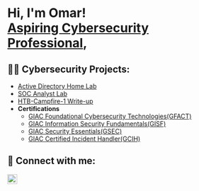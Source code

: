 <h1>Hi, I'm Omar! <br/><a <a href="https://www.linkedin.com/in/omarvardi/"> Aspiring Cybersecurity Professional</a>,

<h2>👨‍💻 Cybersecurity Projects:</h2>

  - [Active Directory Home Lab](https://github.com/amay0mar/ADlab.git)
  - [SOC Analyst Lab](https://github.com/amay0mar/HackingActiveDirectory.git)
  - [HTB-Campfire-1 Write-up](https://github.com/amay0mar/HackingActiveDirectory.git)
- <b>Certifications</b>
  - [GIAC Foundational Cybersecurity Technologies(GFACT)](https://www.credly.com/badges/f4c2c227-f418-4bf7-b063-2f7aca844abc)
  - [GIAC Information Security Fundamentals(GISF)](https://www.credly.com/badges/217bc267-5ee9-4813-83b9-6ed65c2287b7)
  - [GIAC Security Essentials(GSEC)](https://www.credly.com/badges/9359c09f-b5e8-4c9a-8930-a5b30083d805)
  - [GIAC Certified Incident Handler(GCIH)](https://www.credly.com/badges/7cc3c238-fadf-409b-a8a5-b3c21a70c5bc)

<h2> 🤳 Connect with me:</h2>


[<img align="left" alt="JoshMadakor | LinkedIn" width="22px" src="https://cdn.jsdelivr.net/npm/simple-icons@v3/icons/linkedin.svg" />][linkedin]



[linkedin]: https://www.linkedin.com/in/omarvardi/

<!--
**amay0mar/amay0mar** is a ✨ _special_ ✨ repository because its `README.md` (this file) appears on your GitHub profile.

Here are some ideas to get you started:
[youtube]: https://www.youtube.com/c/joshmadakor
[<img align="left" alt="JoshMadakor | YouTube" width="22px" src="https://cdn.jsdelivr.net/npm/simple-icons@v3/icons/youtube.svg" />][youtube]

- 🔭 I’m currently working on ...
- 🌱 I’m currently learning ...
- 👯 I’m looking to collaborate on ...
- 🤔 I’m looking for help with ...
- 💬 Ask me about ...
- 📫 How to reach me: ...
- 😄 Pronouns: ...
- ⚡ Fun fact: ...
-->
